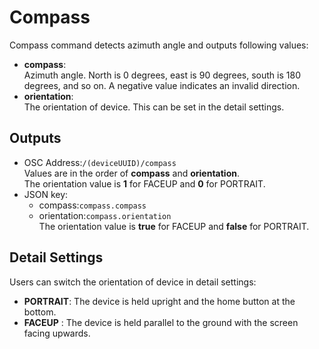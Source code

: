 # Compass

Compass command detects azimuth angle and outputs following values:  
- **compass**:  
  Azimuth angle. North is 0 degrees, east is 90 degrees, south is 180 degrees, and so on. A negative value indicates an invalid direction.  
- **orientation**:  
The orientation of device. This can be set in the detail settings.

## Outputs

- OSC Address:`/(deviceUUID)/compass`  
  Values are in the order of **compass** and **orientation**.  
  The orientation value is **1** for FACEUP and **0** for PORTRAIT.
- JSON key: 
  - compass:`compass.compass`
  - orientation:`compass.orientation`  
  The orientation value is **true** for FACEUP and **false** for PORTRAIT. 
## Detail Settings

Users can switch the orientation of device in detail settings:

- **PORTRAIT**: The device is held upright and the home button at the bottom.
- **FACEUP** : The device is held parallel to the ground with the screen facing upwards.